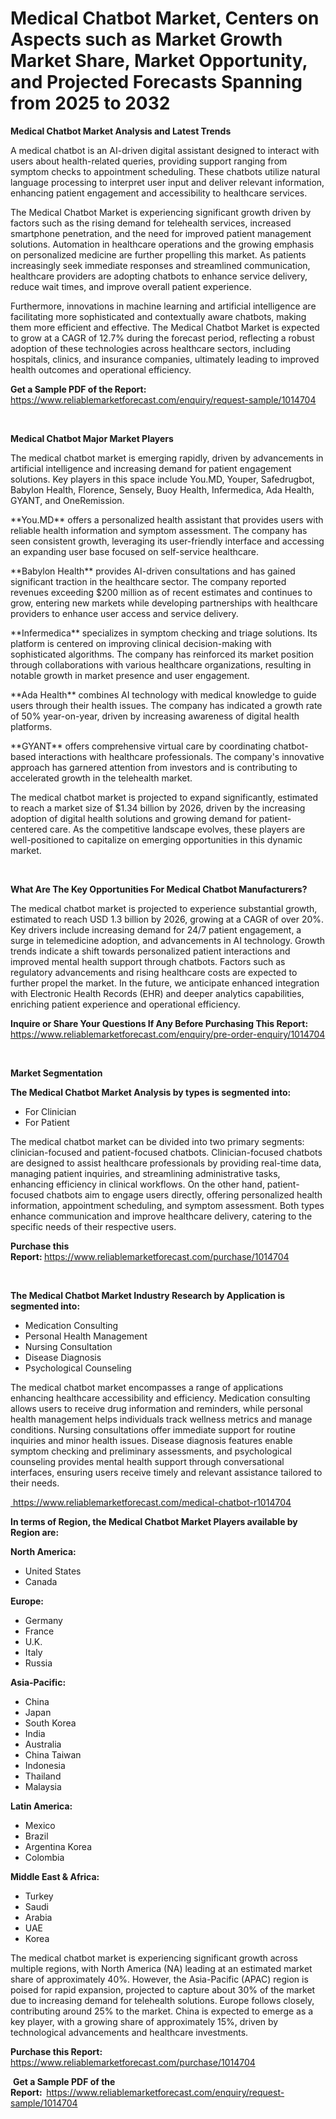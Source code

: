 <p><h1>Medical Chatbot Market, Centers on Aspects such as Market Growth Market Share, Market Opportunity, and Projected Forecasts Spanning from 2025 to 2032</h1></p><p><strong>Medical Chatbot Market Analysis and Latest Trends</strong></p>
<p><p>A medical chatbot is an AI-driven digital assistant designed to interact with users about health-related queries, providing support ranging from symptom checks to appointment scheduling. These chatbots utilize natural language processing to interpret user input and deliver relevant information, enhancing patient engagement and accessibility to healthcare services.</p><p>The Medical Chatbot Market is experiencing significant growth driven by factors such as the rising demand for telehealth services, increased smartphone penetration, and the need for improved patient management solutions. Automation in healthcare operations and the growing emphasis on personalized medicine are further propelling this market. As patients increasingly seek immediate responses and streamlined communication, healthcare providers are adopting chatbots to enhance service delivery, reduce wait times, and improve overall patient experience.</p><p>Furthermore, innovations in machine learning and artificial intelligence are facilitating more sophisticated and contextually aware chatbots, making them more efficient and effective. The Medical Chatbot Market is expected to grow at a CAGR of 12.7% during the forecast period, reflecting a robust adoption of these technologies across healthcare sectors, including hospitals, clinics, and insurance companies, ultimately leading to improved health outcomes and operational efficiency.</p></p>
<p><strong>Get a Sample PDF of the Report:&nbsp;</strong> <a href="https://www.reliablemarketforecast.com/enquiry/request-sample/1014704?utm_campaign=2994&utm_medium=2&utm_source=Github&utm_content=ia&utm_term=17042025&utm_id=medical-chatbot">https://www.reliablemarketforecast.com/enquiry/request-sample/1014704</a></p>
<p>&nbsp;</p>
<p><strong>Medical Chatbot Major Market Players</strong></p>
<p><p>The medical chatbot market is emerging rapidly, driven by advancements in artificial intelligence and increasing demand for patient engagement solutions. Key players in this space include You.MD, Youper, Safedrugbot, Babylon Health, Florence, Sensely, Buoy Health, Infermedica, Ada Health, GYANT, and OneRemission.</p><p>**You.MD** offers a personalized health assistant that provides users with reliable health information and symptom assessment. The company has seen consistent growth, leveraging its user-friendly interface and accessing an expanding user base focused on self-service healthcare.</p><p>**Babylon Health** provides AI-driven consultations and has gained significant traction in the healthcare sector. The company reported revenues exceeding $200 million as of recent estimates and continues to grow, entering new markets while developing partnerships with healthcare providers to enhance user access and service delivery.</p><p>**Infermedica** specializes in symptom checking and triage solutions. Its platform is centered on improving clinical decision-making with sophisticated algorithms. The company has reinforced its market position through collaborations with various healthcare organizations, resulting in notable growth in market presence and user engagement.</p><p>**Ada Health** combines AI technology with medical knowledge to guide users through their health issues. The company has indicated a growth rate of 50% year-on-year, driven by increasing awareness of digital health platforms.</p><p>**GYANT** offers comprehensive virtual care by coordinating chatbot-based interactions with healthcare professionals. The company's innovative approach has garnered attention from investors and is contributing to accelerated growth in the telehealth market.</p><p>The medical chatbot market is projected to expand significantly, estimated to reach a market size of $1.34 billion by 2026, driven by the increasing adoption of digital health solutions and growing demand for patient-centered care. As the competitive landscape evolves, these players are well-positioned to capitalize on emerging opportunities in this dynamic market.</p></p>
<p>&nbsp;</p>
<p><strong>What Are The Key Opportunities For Medical Chatbot Manufacturers?</strong></p>
<p><p>The medical chatbot market is projected to experience substantial growth, estimated to reach USD 1.3 billion by 2026, growing at a CAGR of over 20%. Key drivers include increasing demand for 24/7 patient engagement, a surge in telemedicine adoption, and advancements in AI technology. Growth trends indicate a shift towards personalized patient interactions and improved mental health support through chatbots. Factors such as regulatory advancements and rising healthcare costs are expected to further propel the market. In the future, we anticipate enhanced integration with Electronic Health Records (EHR) and deeper analytics capabilities, enriching patient experience and operational efficiency.</p></p>
<p><strong>Inquire or Share Your Questions If Any Before Purchasing This Report:</strong> <a href="https://www.reliablemarketforecast.com/enquiry/pre-order-enquiry/1014704?utm_campaign=2994&utm_medium=2&utm_source=Github&utm_content=ia&utm_term=17042025&utm_id=medical-chatbot">https://www.reliablemarketforecast.com/enquiry/pre-order-enquiry/1014704</a></p>
<p>&nbsp;</p>
<p><strong>Market Segmentation</strong></p>
<p><strong>The Medical Chatbot Market Analysis by types is segmented into:</strong></p>
<p><ul><li>For Clinician</li><li>For Patient</li></ul></p>
<p><p>The medical chatbot market can be divided into two primary segments: clinician-focused and patient-focused chatbots. Clinician-focused chatbots are designed to assist healthcare professionals by providing real-time data, managing patient inquiries, and streamlining administrative tasks, enhancing efficiency in clinical workflows. On the other hand, patient-focused chatbots aim to engage users directly, offering personalized health information, appointment scheduling, and symptom assessment. Both types enhance communication and improve healthcare delivery, catering to the specific needs of their respective users.</p></p>
<p><strong>Purchase this Report:&nbsp;</strong><a href="https://www.reliablemarketforecast.com/purchase/1014704?utm_campaign=2994&utm_medium=2&utm_source=Github&utm_content=ia&utm_term=17042025&utm_id=medical-chatbot">https://www.reliablemarketforecast.com/purchase/1014704</a></p>
<p>&nbsp;</p>
<p><strong>The Medical Chatbot Market Industry Research by Application is segmented into:</strong></p>
<p><ul><li>Medication Consulting</li><li>Personal Health Management</li><li>Nursing Consultation</li><li>Disease Diagnosis</li><li>Psychological Counseling</li></ul></p>
<p><p>The medical chatbot market encompasses a range of applications enhancing healthcare accessibility and efficiency. Medication consulting allows users to receive drug information and reminders, while personal health management helps individuals track wellness metrics and manage conditions. Nursing consultations offer immediate support for routine inquiries and minor health issues. Disease diagnosis features enable symptom checking and preliminary assessments, and psychological counseling provides mental health support through conversational interfaces, ensuring users receive timely and relevant assistance tailored to their needs.</p></p>
<p><a href="https://www.reliablemarketforecast.com/medical-chatbot-r1014704?utm_campaign=2994&utm_medium=2&utm_source=Github&utm_content=ia&utm_term=17042025&utm_id=medical-chatbot">&nbsp;https://www.reliablemarketforecast.com/medical-chatbot-r1014704</a></p>
<p><strong>In terms of Region, the Medical Chatbot Market Players available by Region are:</strong></p>
<p>
    <p> <strong> North America: </strong>
        <ul>
            <li>United States</li>
            <li>Canada</li>
        </ul>
        </p> 
    <p> <strong> Europe: </strong>
        <ul>
            <li>Germany</li>
            <li>France</li>
            <li>U.K.</li>
            <li>Italy</li>
            <li>Russia</li>
        </ul>
        </p> 
    <p> <strong> Asia-Pacific: </strong>
        <ul>
            <li>China</li>
            <li>Japan</li>
            <li>South Korea</li>
            <li>India</li>
            <li>Australia</li>
            <li>China Taiwan</li>
            <li>Indonesia</li>
            <li>Thailand</li>
            <li>Malaysia</li>
        </ul>
        </p> 
    <p> <strong> Latin America: </strong>
        <ul>
            <li>Mexico</li>
            <li>Brazil</li>
            <li>Argentina Korea</li>
            <li>Colombia</li>
        </ul>
        </p> 
    <p> <strong> Middle East & Africa: </strong>
        <ul>
            <li>Turkey</li>
            <li>Saudi</li>
            <li>Arabia</li>
            <li>UAE</li>
            <li>Korea</li>
        </ul>
    </p>
    </p>
<p><p>The medical chatbot market is experiencing significant growth across multiple regions, with North America (NA) leading at an estimated market share of approximately 40%. However, the Asia-Pacific (APAC) region is poised for rapid expansion, projected to capture about 30% of the market due to increasing demand for telehealth solutions. Europe follows closely, contributing around 25% to the market. China is expected to emerge as a key player, with a growing share of approximately 15%, driven by technological advancements and healthcare investments.</p></p>
<p><strong>Purchase this Report: </strong><a href="https://www.reliablemarketforecast.com/purchase/1014704?utm_campaign=2994&utm_medium=2&utm_source=Github&utm_content=ia&utm_term=17042025&utm_id=medical-chatbot">https://www.reliablemarketforecast.com/purchase/1014704</a></p>
<p>&nbsp;<strong>Get a Sample PDF of the Report:&nbsp;&nbsp;</strong><a href="https://www.reliablemarketforecast.com/enquiry/request-sample/1014704?utm_campaign=2994&utm_medium=2&utm_source=Github&utm_content=ia&utm_term=17042025&utm_id=medical-chatbot">https://www.reliablemarketforecast.com/enquiry/request-sample/1014704</a></p>
<p><strong></strong></p>
<p><p></p><p></p><p></p></p>